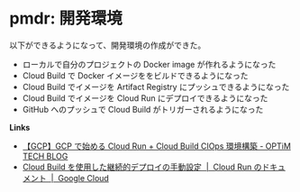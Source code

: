 # pmdr: 開発環境

以下ができるようになって、開発環境の作成ができた。

- ローカルで自分のプロジェクトの Docker image が作れるようになった
- Cloud Build で Docker イメージををビルドできるようになった
- Cloud Build でイメージを Artifact Registry にプッシュできるようになった
- Cloud Build でイメージを Cloud Run にデプロイできるようになった
- GitHub へのプッシュで Cloud Build がトリガーされるようになった

**Links**

- [【GCP】GCP で始める Cloud Run \+ Cloud Build CIOps 環境構築 \- OPTiM TECH BLOG](https://tech-blog.optim.co.jp/entry/2022/03/30/100000)
- [Cloud Build を使用した継続的デプロイの手動設定  \|  Cloud Run のドキュメント  \|  Google Cloud](https://cloud.google.com/run/docs/manually-set-up-continuous-deployment?hl=ja)

